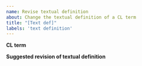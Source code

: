 ```yaml
---
name: Revise textual definition
about: Change the textual definition of a CL term
title: "[Text def]"
labels: 'text definition'
---
```


**CL term**


**Suggested revision of textual definition**




